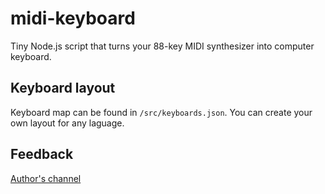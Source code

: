 # midi-keyboard

Tiny Node.js script that turns your 88-key MIDI synthesizer into computer keyboard.

## Keyboard layout

Keyboard map can be found in `/src/keyboards.json`. You can create your own layout for any laguage.

## Feedback

[Author's channel](https://t.me/FilteredInternet)
